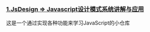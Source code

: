 ### [1.JsDesign => Javascript设计模式系统讲解与应用](https://coding.imooc.com/class/255.html)
这是一个通过实现各种功能来学习JavaScript的小仓库
